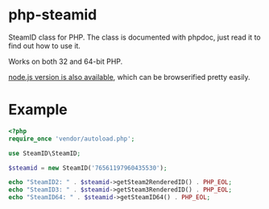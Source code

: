 # php-steamid
SteamID class for PHP. The class is documented with phpdoc, just read it to find out how to use it.

Works on both 32 and 64-bit PHP.

[node.js version is also available](https://www.npmjs.com/package/steamid), which can be browserified pretty easily.

# Example

```php
<?php
require_once 'vendor/autoload.php';

use SteamID\SteamID;

$steamid = new SteamID('76561197960435530');

echo "SteamID2: " . $steamid->getSteam2RenderedID() . PHP_EOL;
echo "SteamID3: " . $steamid->getSteam3RenderedID() . PHP_EOL;
echo "SteamID64: " . $steamid->getSteamID64() . PHP_EOL;
```